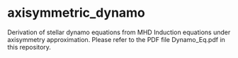 # axisymmetric_dynamo
Derivation of stellar dynamo equations from MHD Induction equations under axisymmetry approximation. Please refer to the PDF file Dynamo_Eq.pdf in this repository.
